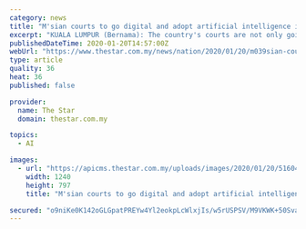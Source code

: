 ```yaml
---
category: news
title: "M'sian courts to go digital and adopt artificial intelligence initiatives"
excerpt: "KUALA LUMPUR (Bernama): The country's courts are not only going digital but are also adopting artificial intelligence (AI) initiatives to ensure easy access to justice. Minister in the Prime Minister's Department Datuk Liew Vui Keong said the government was already pursuing an array of AI initiatives in digitalising the courts. This includes ..."
publishedDateTime: 2020-01-20T14:57:00Z
webUrl: "https://www.thestar.com.my/news/nation/2020/01/20/m039sian-courts-to-go-digital-and-adopt-artificial-intelligence-initiatives"
type: article
quality: 36
heat: 36
published: false

provider:
  name: The Star
  domain: thestar.com.my

topics:
  - AI

images:
  - url: "https://apicms.thestar.com.my/uploads/images/2020/01/20/516048.jpg"
    width: 1240
    height: 797
    title: "M'sian courts to go digital and adopt artificial intelligence initiatives"

secured: "o9niKe0K142oGLGpatPREYw4Yl2eokpLcWlxjIs/w5rUSPSV/M9VKWK+50Sva9SvxBx4T6QqwWeH1XeONMiar91Ezwrxn/D1EJb2Hr6Q0GfpGk25KM5bvUWdTx2Zn/N8JO8Z71eBaAF807laXAqE6w/I6l49KdfzwgbsZl/3ksXKtSTA6GOe7cYtULakUl7h6GaiEXwqQeK6eK2rpEK6WdS3+NRi++0MaYgTn72c88UcoHS72ZdCsJAt017g0R3/x4qQWhuIbNDboSeIuJ50z4rqYBZAj7EJ8qR0WBxYfsE=;yZRVYBRSHUWvkA+uT4Vxcg=="
---
```


